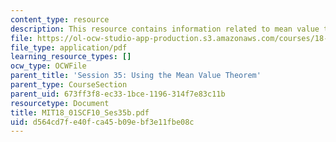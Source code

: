 ```yaml
---
content_type: resource
description: This resource contains information related to mean value theorem.
file: https://ol-ocw-studio-app-production.s3.amazonaws.com/courses/18-01sc-single-variable-calculus-fall-2010/d564cd7fe40fca45b09ebf3e11fbe08c_MIT18_01SCF10_Ses35b.pdf
file_type: application/pdf
learning_resource_types: []
ocw_type: OCWFile
parent_title: 'Session 35: Using the Mean Value Theorem'
parent_type: CourseSection
parent_uid: 673ff3f8-ec33-1bce-1196-314f7e83c11b
resourcetype: Document
title: MIT18_01SCF10_Ses35b.pdf
uid: d564cd7f-e40f-ca45-b09e-bf3e11fbe08c
---
```

